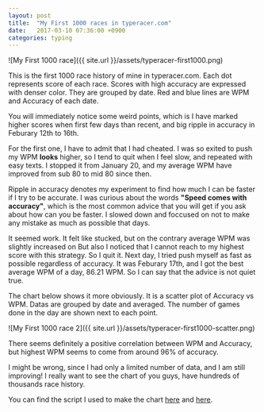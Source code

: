 ```yaml
---
layout: post
title:  "My First 1000 races in typeracer.com"
date:   2017-03-10 07:36:00 +0900
categories: typing
---
```


![My First 1000 race]({{ site.url }}/assets/typeracer-first1000.png)

This is the first 1000 race history of mine in typeracer.com.
Each dot represents score of each race.
Scores with high accuracy are expressed with denser color. 
They are grouped by date.
Red and blue lines are WPM and Accuracy of each date.

You will immediately notice some weird points, which is I have marked higher scores
when first few days than recent, and big ripple in accuracy in Feburary 12th to
16th.

For the first one, I have to admit that I had cheated. I was so exited to push 
my WPM **looks** higher, so I tend to quit when I feel slow, and repeated 
with easy texts. I stopped it from January 20, and my average WPM have
improved from sub 80 to mid 80 since then.

Ripple in accuracy denotes my experiment to find how much I can be faster if I
try to be accurate. I was curious about the words **"Speed comes with accuracy"**,
which is the most common advice that you will get if you ask about how can you
be faster. I slowed down and foccused on not to make any mistake
as much as possible that days. 

It seemed work. It felt like stucked, but on the contrary average WPM was slightly increased on
But also I noticed that I cannot reach to my highest score with this strategy.
So I quit it. Next day, I tried push myself as fast as possible regardless of accuracy.
It was Feburary 17th, and I got the best average WPM of a day, 86.21 WPM.
So I can say that the advice is not quiet true.

The chart below shows it more obviously. It is a scatter plot of Accuracy vs
WPM. Datas are grouped by date and averaged. The number of games done in the day 
are shown next to each point.

![My First 1000 race 2]({{ site.url }}/assets/typeracer-first1000-scatter.png)

There seems definitely a positive correlation between WPM and Accuracy, but
highest WPM seems to come from around 96% of accuracy.

I might be wrong, since I had only a limited number of data,
and I am still improving! I really want to see the chart of you guys,
have hundreds of thousands race history.

You can find the script I used to make the chart
[here](https://gist.github.com/jinhwanlazy/5d4768493a2fb99a4452c99437b82cfc)
and 
[here](https://gist.github.com/jinhwanlazy/acda3542660a8fad94793f4caae3c8a4).
